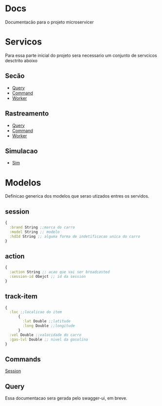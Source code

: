 # Docs

Documentacão para o projeto microservicer

# Servicos

Para essa parte inicial do projeto sera necessario um conjunto de servcicos desctrito aboixo

## Secão
* [Query](https://github.com/alexcvcoelho-gabrielgio/session-query)
* [Command](https://github.com/alexcvcoelho-gabrielgio/session-command)
* [Worker](https://github.com/alexcvcoelho-gabrielgio/session-worker)

## Rastreamento

* [Query](https://github.com/alexcvcoelho-gabrielgio/track-query)
* [Command](https://github.com/alexcvcoelho-gabrielgio/track-command)
* [Worker](https://github.com/alexcvcoelho-gabrielgio/track-worker)

## Simulacao
* [Sim](https://github.com/alexcvcoelho-gabrielgio/sim-worker)

# Modelos

Definicao generica dos modelos que serao utizados entres os servidos.

## session
```clojure
{ 
  :brand String ;;marca do carro
  :model String ;; modelo
  :hdId String ;; alguma forma de indetificacao unica do carro
}
```

## action
```clojure
{
  :action String ;; acao que vai ser broadcasted
  :session-id Obejct ;; id da session
}
```

## track-item
```clojure
{
  :loc ;;localicao do item
      {
        :lat Double ;;latitude 
        :long Double ;;longitude
      }
  :vel Double ;;valocidade do carro
  :gas-lvl Double ;; nivel da gasolina
}
```

## Commands
[Session](http://gabrielgio.com.br:3000/swagger-ui/index.html#/session)

## Query
Essa documentacao sera gerada pelo swagger-ui, em breve.

